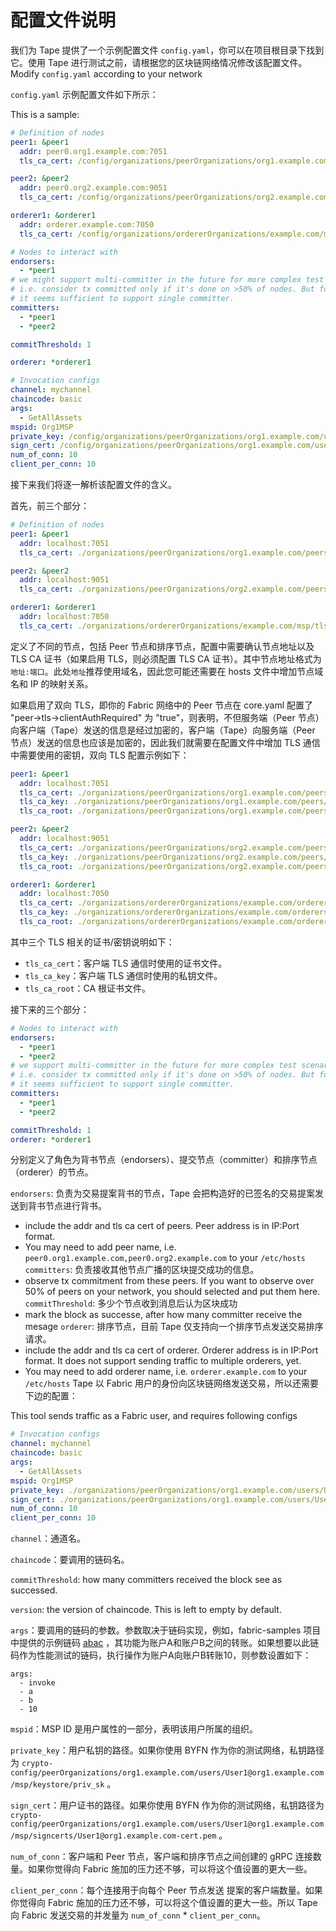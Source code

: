# 配置文件说明

我们为 Tape 提供了一个示例配置文件 `config.yaml`，你可以在项目根目录下找到它。使用 Tape 进行测试之前，请根据您的区块链网络情况修改该配置文件。
Modify `config.yaml` according to your network

`config.yaml` 示例配置文件如下所示：

This is a sample:

```yaml
# Definition of nodes
peer1: &peer1
  addr: peer0.org1.example.com:7051
  tls_ca_cert: /config/organizations/peerOrganizations/org1.example.com/peers/peer0.org1.example.com/msp/tlscacerts/tlsca.org1.example.com-cert.pem

peer2: &peer2
  addr: peer0.org2.example.com:9051
  tls_ca_cert: /config/organizations/peerOrganizations/org2.example.com/peers/peer0.org2.example.com/msp/tlscacerts/tlsca.org2.example.com-cert.pem

orderer1: &orderer1
  addr: orderer.example.com:7050
  tls_ca_cert: /config/organizations/ordererOrganizations/example.com/msp/tlscacerts/tlsca.example.com-cert.pem

# Nodes to interact with
endorsers:
  - *peer1
# we might support multi-committer in the future for more complex test scenario,
# i.e. consider tx committed only if it's done on >50% of nodes. But for now,
# it seems sufficient to support single committer.
committers: 
  - *peer1
  - *peer2

commitThreshold: 1

orderer: *orderer1

# Invocation configs
channel: mychannel
chaincode: basic
args:
  - GetAllAssets
mspid: Org1MSP
private_key: /config/organizations/peerOrganizations/org1.example.com/users/User1@org1.example.com/msp/keystore/priv_sk
sign_cert: /config/organizations/peerOrganizations/org1.example.com/users/User1@org1.example.com/msp/signcerts/User1@org1.example.com-cert.pem
num_of_conn: 10
client_per_conn: 10
```
接下来我们将逐一解析该配置文件的含义。

首先，前三个部分：

```yaml
# Definition of nodes
peer1: &peer1
  addr: localhost:7051
  tls_ca_cert: ./organizations/peerOrganizations/org1.example.com/peers/peer0.org1.example.com/msp/tlscacerts/tlsca.org1.example.com-cert.pem

peer2: &peer2
  addr: localhost:9051
  tls_ca_cert: ./organizations/peerOrganizations/org2.example.com/peers/peer0.org2.example.com/msp/tlscacerts/tlsca.org2.example.com-cert.pem

orderer1: &orderer1
  addr: localhost:7050
  tls_ca_cert: ./organizations/ordererOrganizations/example.com/msp/tlscacerts/tlsca.example.com-cert.pem
```

定义了不同的节点，包括 Peer 节点和排序节点，配置中需要确认节点地址以及 TLS CA 证书（如果启用 TLS，则必须配置 TLS CA 证书）。其中节点地址格式为`地址:端口`。此处`地址`推荐使用域名，因此您可能还需要在 hosts 文件中增加节点域名和 IP 的映射关系。

如果启用了双向 TLS，即你的 Fabric 网络中的 Peer 节点在 core.yaml 配置了 "peer->tls->clientAuthRequired" 为 "true"，则表明，不但服务端（Peer 节点）向客户端（Tape）发送的信息是经过加密的，客户端（Tape）向服务端（Peer 节点）发送的信息也应该是加密的，因此我们就需要在配置文件中增加 TLS 通信中需要使用的密钥，双向 TLS 配置示例如下：

```yaml
peer1: &peer1
  addr: localhost:7051
  tls_ca_cert: ./organizations/peerOrganizations/org1.example.com/peers/peer0.org1.example.com/msp/tlscacerts/tlsca.org1.example.com-cert.pem
  tls_ca_key: ./organizations/peerOrganizations/org1.example.com/peers/peer0.org1.example.com/tls/server.key
  tls_ca_root: ./organizations/peerOrganizations/org1.example.com/peers/peer0.org1.example.com/tls/server.crt

peer2: &peer2
  addr: localhost:9051
  tls_ca_cert: ./organizations/peerOrganizations/org2.example.com/peers/peer0.org2.example.com/msp/tlscacerts/tlsca.org2.example.com-cert.pem
  tls_ca_key: ./organizations/peerOrganizations/org2.example.com/peers/peer0.org2.example.com/tls/server.key
  tls_ca_root: ./organizations/peerOrganizations/org2.example.com/peers/peer0.org2.example.com/tls/server.crt

orderer1: &orderer1
  addr: localhost:7050
  tls_ca_cert: ./organizations/ordererOrganizations/example.com/orderers/orderer0.example.com/msp/tlscacerts/tlsca.example.com-cert.pem
  tls_ca_key: ./organizations/ordererOrganizations/example.com/orderers/orderer0.example.com/tls/server.key
  tls_ca_root: ./organizations/ordererOrganizations/example.com/orderers/orderer0.example.com/tls/server.crt
```

其中三个 TLS 相关的证书/密钥说明如下：
- `tls_ca_cert`：客户端 TLS 通信时使用的证书文件。
- `tls_ca_key`：客户端 TLS 通信时使用的私钥文件。
- `tls_ca_root`：CA 根证书文件。

接下来的三个部分：

```yaml
# Nodes to interact with
endorsers:
  - *peer1
  - *peer2
# we support multi-committer in the future for more complex test scenario,
# i.e. consider tx committed only if it's done on >50% of nodes. But for now,
# it seems sufficient to support single committer.
committers: 
  - *peer1
  - *peer2

commitThreshold: 1
orderer: *orderer1
```

分别定义了角色为背书节点（endorsers）、提交节点（committer）和排序节点（orderer）的节点。

`endorsers`: 负责为交易提案背书的节点，Tape 会把构造好的已签名的交易提案发送到背书节点进行背书。
  - include the addr and tls ca cert of peers. Peer address is in IP:Port format. 
  - You may need to add peer name, i.e. `peer0.org1.example.com,peer0.org2.example.com` to your `/etc/hosts`
`committers`: 负责接收其他节点广播的区块提交成功的信息。
  - observe tx commitment from these peers. If you want to observe over 50% of peers on your network, you should selected and put them here.
`commitThreshold`: 多少个节点收到消息后认为区块成功
  - mark the block as successe, after how many committer receive the mesage
`orderer`: 排序节点，目前 Tape 仅支持向一个排序节点发送交易排序请求。
  - include the addr and tls ca cert of orderer. Orderer address is in IP:Port format. It does not support sending traffic to multiple orderers, yet. 
  - You may need to add orderer name, i.e. `orderer.example.com` to your `/etc/hosts`
Tape 以 Fabric 用户的身份向区块链网络发送交易，所以还需要下边的配置：

This tool sends traffic as a Fabric user, and requires following configs

```yaml
# Invocation configs
channel: mychannel
chaincode: basic
args:
  - GetAllAssets
mspid: Org1MSP
private_key: ./organizations/peerOrganizations/org1.example.com/users/User1@org1.example.com/msp/keystore/priv_sk
sign_cert: ./organizations/peerOrganizations/org1.example.com/users/User1@org1.example.com/msp/signcerts/User1@org1.example.com-cert.pem
num_of_conn: 10
client_per_conn: 10
```

`channel`：通道名。

`chaincode`：要调用的链码名。

`commitThreshold`: how many committers received the block see as successed.

`version`: the version of chaincode. This is left to empty by default.

`args`：要调用的链码的参数。参数取决于链码实现，例如，fabric-samples 项目中提供的示例链码 [abac](https://github.com/hyperledger/fabric-samples/blob/master/chaincode/abac/go/abac.go) ，其功能为账户A和账户B之间的转账。如果想要以此链码作为性能测试的链码，执行操作为账户A向账户B转账10，则参数设置如下：

```
args:
  - invoke
  - a
  - b
  - 10
```

`mspid`：MSP ID 是用户属性的一部分，表明该用户所属的组织。

`private_key`：用户私钥的路径。如果你使用 BYFN 作为你的测试网络，私钥路径为 `crypto-config/peerOrganizations/org1.example.com/users/User1@org1.example.com/msp/keystore/priv_sk` 。

`sign_cert`：用户证书的路径。如果你使用 BYFN 作为你的测试网络，私钥路径为 `crypto-config/peerOrganizations/org1.example.com/users/User1@org1.example.com/msp/signcerts/User1@org1.example.com-cert.pem` 。

`num_of_conn`：客户端和 Peer 节点，客户端和排序节点之间创建的 gRPC 连接数量。如果你觉得向 Fabric 施加的压力还不够，可以将这个值设置的更大一些。

`client_per_conn`：每个连接用于向每个 Peer 节点发送 提案的客户端数量。如果你觉得向 Fabric 施加的压力还不够，可以将这个值设置的更大一些。所以 Tape 向 Fabric 发送交易的并发量为 `num_of_conn` * `client_per_conn`。